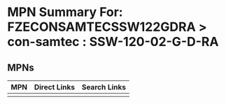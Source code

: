 



# MPN Summary For: FZECONSAMTECSSW122GDRA > con-samtec : SSW-120-02-G-D-RA

## MPNs
  

|MPN|Direct Links|Search Links|
| :--- | :--- | :--- |
||||
